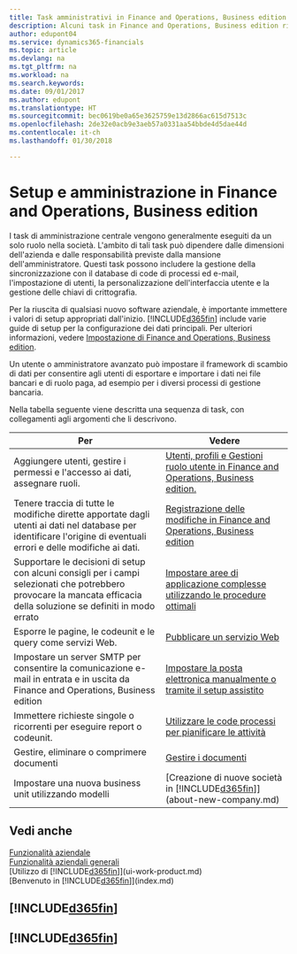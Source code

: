 ```yaml
---
title: Task amministrativi in Finance and Operations, Business edition | Documenti Microsoft
description: Alcuni task in Finance and Operations, Business edition richiedono l'amministrazione centrale e l'impostazione. In questa sezione, viene fornita una descrizione di tali task e informazioni su come utilizzarli.
author: edupont04
ms.service: dynamics365-financials
ms.topic: article
ms.devlang: na
ms.tgt_pltfrm: na
ms.workload: na
ms.search.keywords: 
ms.date: 09/01/2017
ms.author: edupont
ms.translationtype: HT
ms.sourcegitcommit: bec0619be0a65e3625759e13d2866ac615d7513c
ms.openlocfilehash: 2de32e0acb9e3aeb57a0331aa54bbde4d5dae44d
ms.contentlocale: it-ch
ms.lasthandoff: 01/30/2018

---
```

# <a name="setup-and-administration-in-finance-and-operations-business-edition"></a>Setup e amministrazione in Finance and Operations, Business edition
I task di amministrazione centrale vengono generalmente eseguiti da un solo ruolo nella società. L'ambito di tali task può dipendere dalle dimensioni dell'azienda e dalle responsabilità previste dalla mansione dell'amministratore. Questi task possono includere la gestione della sincronizzazione con il database di code di processi ed e-mail, l'impostazione di utenti, la personalizzazione dell'interfaccia utente e la gestione delle chiavi di crittografia.  

Per la riuscita di qualsiasi nuovo software aziendale, è importante immettere i valori di setup appropriati dall'inizio. [!INCLUDE[d365fin](includes/d365fin_md.md)] include varie guide di setup per la configurazione dei dati principali. Per ulteriori informazioni, vedere [Impostazione di Finance and Operations, Business edition](setup.md).

<!--Whether you use [!INCLUDE[rim](../../includes/rim_md.md)] to implement setup values or you manually enter them in the new company, you can support your setup decisions with some general recommendations for selected setup fields that are known to potentially cause the solution to be inefficient if defined incorrectly.-->  

Un utente o amministratore avanzato può impostare il framework di scambio di dati per consentire agli utenti di esportare e importare i dati nei file bancari e di ruolo paga, ad esempio per i diversi processi di gestione bancaria.  

Nella tabella seguente viene descritta una sequenza di task, con collegamenti agli argomenti che li descrivono.   

|**Per**|**Vedere**|  
|------------|-------------|  
|Aggiungere utenti, gestire i permessi e l'accesso ai dati, assegnare ruoli.|[Utenti, profili e Gestioni ruolo utente in Finance and Operations, Business edition.](admin-users-profiles-roles.md)|  
|Tenere traccia di tutte le modifiche dirette apportate dagli utenti ai dati nel database per identificare l'origine di eventuali errori e delle modifiche ai dati.|[Registrazione delle modifiche in Finance and Operations, Business edition](across-log-changes.md)|  
|Supportare le decisioni di setup con alcuni consigli per i campi selezionati che potrebbero provocare la mancata efficacia della soluzione se definiti in modo errato|[Impostare aree di applicazione complesse utilizzando le procedure ottimali](set-up-complex-application-areas-using-best-practices.md)|  
|Esporre le pagine, le codeunit e le query come servizi Web.|[Pubblicare un servizio Web](across-how-publish-web-service.md)|  
|Impostare un server SMTP per consentire la comunicazione e-mail in entrata e in uscita da Finance and Operations, Business edition| [Impostare la posta elettronica manualmente o tramite il setup assistito](madeira-how-setup-email.md)|  
|Immettere richieste singole o ricorrenti per eseguire report o codeunit.|[Utilizzare le code processi per pianificare le attività](admin-job-queues-schedule-tasks.md)|  
|Gestire, eliminare o comprimere documenti|[Gestire i documenti](admin-manage-documents.md)|  
|Impostare una nuova business unit utilizzando modelli|[Creazione di nuove società in [!INCLUDE[d365fin](includes/d365fin_md.md)]](about-new-company.md)|  

## <a name="see-also"></a>Vedi anche
[Funzionalità aziendale](madeira-business-functionality.md)  
[Funzionalità aziendali generali](ui-across-business-areas.md)  
[Utilizzo di [!INCLUDE[d365fin](includes/d365fin_md.md)]](ui-work-product.md)  
[Benvenuto in [!INCLUDE[d365fin](includes/d365fin_md.md)]](index.md)  

## [!INCLUDE[d365fin](includes/free_trial_md.md)]  
## [!INCLUDE[d365fin](includes/training_link_md.md)]

